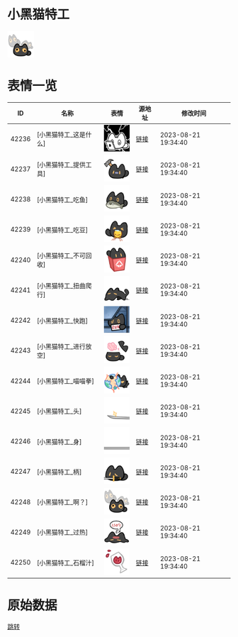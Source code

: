 # 小黑猫特工

<img src="./cover.png" height="60" alt="cover" />

# 表情一览

|ID|名称|表情|源地址|修改时间|
|----|----|----|----|----|
|42236|[小黑猫特工_这是什么]|<img src="./pic/042236_%5B小黑猫特工_这是什么%5D.png" height="60" alt="这是什么"/>|[链接](https://i0.hdslb.com/bfs/garb/6b01006900c9bed98a1f29239febbefdead90791.png)|2023-08-21 19:34:40|
|42237|[小黑猫特工_提供工具]|<img src="./pic/042237_%5B小黑猫特工_提供工具%5D.png" height="60" alt="提供工具"/>|[链接](https://i0.hdslb.com/bfs/garb/cab5b91dd605e27a38c981c9db8f406fb5676307.png)|2023-08-21 19:34:40|
|42238|[小黑猫特工_吃鱼]|<img src="./pic/042238_%5B小黑猫特工_吃鱼%5D.png" height="60" alt="吃鱼"/>|[链接](https://i0.hdslb.com/bfs/garb/f3e83127975edfc44709c43a5be03df13aae5686.png)|2023-08-21 19:34:40|
|42239|[小黑猫特工_吃豆]|<img src="./pic/042239_%5B小黑猫特工_吃豆%5D.png" height="60" alt="吃豆"/>|[链接](https://i0.hdslb.com/bfs/garb/bea6b1bc81041521cf6a98136998c92202193893.png)|2023-08-21 19:34:40|
|42240|[小黑猫特工_不可回收]|<img src="./pic/042240_%5B小黑猫特工_不可回收%5D.png" height="60" alt="不可回收"/>|[链接](https://i0.hdslb.com/bfs/garb/d1ddec57b67af99ca03f533c68585ebfcee96815.png)|2023-08-21 19:34:40|
|42241|[小黑猫特工_扭曲爬行]|<img src="./pic/042241_%5B小黑猫特工_扭曲爬行%5D.png" height="60" alt="扭曲爬行"/>|[链接](https://i0.hdslb.com/bfs/garb/8a7d124d50f59c6a40a2b06b8fc7d223284592ea.png)|2023-08-21 19:34:40|
|42242|[小黑猫特工_快跑]|<img src="./pic/042242_%5B小黑猫特工_快跑%5D.png" height="60" alt="快跑"/>|[链接](https://i0.hdslb.com/bfs/garb/b8243c8becd77254df94c21b8a621dd9aeabc93b.png)|2023-08-21 19:34:40|
|42243|[小黑猫特工_进行放空]|<img src="./pic/042243_%5B小黑猫特工_进行放空%5D.png" height="60" alt="进行放空"/>|[链接](https://i0.hdslb.com/bfs/garb/e5e226065f7fdfb8e74299f8e2941cdc2fc86508.png)|2023-08-21 19:34:40|
|42244|[小黑猫特工_喵喵拳]|<img src="./pic/042244_%5B小黑猫特工_喵喵拳%5D.png" height="60" alt="喵喵拳"/>|[链接](https://i0.hdslb.com/bfs/garb/708ccb7f658b602d5f65f2f18454a9d150ddc4ad.png)|2023-08-21 19:34:40|
|42245|[小黑猫特工_头]|<img src="./pic/042245_%5B小黑猫特工_头%5D.png" height="60" alt="头"/>|[链接](https://i0.hdslb.com/bfs/garb/75e30c824a9614fa9e227bb9d3862e165278783b.png)|2023-08-21 19:34:40|
|42246|[小黑猫特工_身]|<img src="./pic/042246_%5B小黑猫特工_身%5D.png" height="60" alt="身"/>|[链接](https://i0.hdslb.com/bfs/garb/ee3e1b48a465d0561b93bac78f458ecdca57a971.png)|2023-08-21 19:34:40|
|42247|[小黑猫特工_柄]|<img src="./pic/042247_%5B小黑猫特工_柄%5D.png" height="60" alt="柄"/>|[链接](https://i0.hdslb.com/bfs/garb/bd34ea025441d6016ca6a1cd92dde87141eef075.png)|2023-08-21 19:34:40|
|42248|[小黑猫特工_啊？]|<img src="./pic/042248_%5B小黑猫特工_啊？%5D.png" height="60" alt="啊？"/>|[链接](https://i0.hdslb.com/bfs/garb/a027ee0b7a087cc85511b24abc015c3008d54582.png)|2023-08-21 19:34:40|
|42249|[小黑猫特工_过热]|<img src="./pic/042249_%5B小黑猫特工_过热%5D.png" height="60" alt="过热"/>|[链接](https://i0.hdslb.com/bfs/garb/c0938b8ba75e6a0f139071302040f37583ebfdfb.png)|2023-08-21 19:34:40|
|42250|[小黑猫特工_石榴汁]|<img src="./pic/042250_%5B小黑猫特工_石榴汁%5D.png" height="60" alt="石榴汁"/>|[链接](https://i0.hdslb.com/bfs/garb/905b25369d43831655c2b4375ef8b72f5146e154.png)|2023-08-21 19:34:40|

# 原始数据

[跳转](./raw.json)

